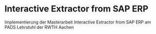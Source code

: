 # Interactive Extractor from SAP ERP

Implementierung der Masterarbeit Interactive Extractor from SAP ERP am PADS Lehrstuhl der RWTH Aachen